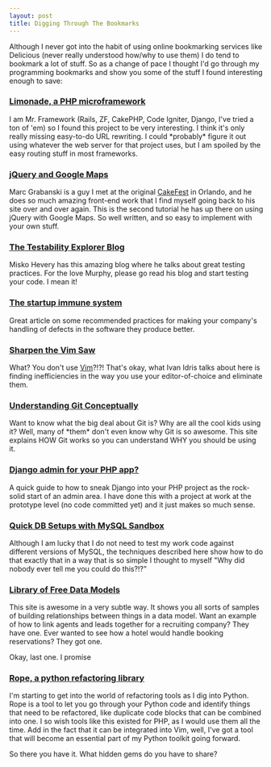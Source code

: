 ```yaml
--- 
layout: post
title: Digging Through The Bookmarks
---
```

<p>Although I never got into the habit of using online bookmarking services like Delicious (never really understood how/why to use them) I do tend to bookmark a lot of stuff.  So as a change of pace I thought I'd go through my programming bookmarks and show you some of the stuff I found interesting enough to save:
</p>
<h3><a href="http://github.com/sofadesign/limonade/tree/master">Limonade, a PHP microframework</a></h3>
<p>I am Mr. Framework (Rails, ZF, CakePHP, Code Igniter, Django, I've tried a ton of 'em) so I found this project to be very interesting.  I think it's only really missing easy-to-do URL rewriting.  I could *probably* figure it out using whatever the web server for that project uses, but I am spoiled by the easy routing stuff in most frameworks.</p>
<h3><a href="http://marcgrabanski.com/article/jquery-google-maps-tutorial-ajax-php-mysql">jQuery and Google Maps</a></h3>
<p>
Marc Grabanski is a guy I met at the original <a href="http://cakefest.org">CakeFest</a> in Orlando, and he does so much amazing front-end work that I find myself going back to his site over and over again.  This is the second tutorial he has up there on using jQuery with Google Maps.  So well written, and so easy to implement with your own stuff.
</p>
<h3><a href="http://misko.hevery.com/">The Testability Explorer Blog</a></h3>
<p>Misko Hevery has this amazing blog where he talks about great testing practices.  For the love Murphy, please go read his blog and start testing your code.  I mean it!</p>
<h3><a href="http://venturehacks.com/articles/five-whys">The startup immune system</a></h3>
<p>
Great article on some recommended practices for making your company's handling of defects in the software they produce better.
</p>
<h3><a href="http://ivanidris.net/wordpress/index.php/2009/02/03/sharpen-the-vim-saw">Sharpen the Vim Saw</a></h3>
<p>
What?  You don't use <a href="http://www.vim.org">Vim</a>?!?!  That's okay, what Ivan Idris talks about here is finding inefficiencies in the way you use your editor-of-choice and eliminate them.</p>
<h3><a href="http://www.eecs.harvard.edu/~cduan/technical/git/">Understanding Git Conceptually</a></h3>
<p>
Want to know what the big deal about Git is?  Why are all the cool kids using it?  Well, many of *them* don't even know why Git is so awesome.  This site explains HOW Git works so you can understand WHY you should be using it.
</p>
<h3><a href="http://jeffcroft.com/blog/2006/jul/14/django-admin-your-php-app/">Django admin for your PHP app?</a></h3>
<p>
A quick guide to how to sneak Django into your PHP project as the rock-solid start of an admin area.  I have done this with a project at work at the prototype level (no code committed yet) and it just makes so much sense.</p>
<h3><a href="http://blog.johngoulah.com/2009/01/mysql-sandbox/">Quick DB Setups with MySQL Sandbox</a></h3>
<p>
Although I am lucky that I do not need to test my work code against different versions of MySQL, the techniques described here show how to do that exactly that in a way that is so simple I thought to myself "Why did nobody ever tell me you could do this?!?"</p>
<h3><a href="http://www.databaseanswers.org/data_models/index.htm">Library of Free Data Models</a></h3>
<p>
This site is awesome in a very subtle way.  It shows you all sorts of samples of building relationships between things in a data model.  Want an example of how to link agents and leads together for a recruiting company? They have one. Ever wanted to see how a hotel would handle booking reservations?  They got one.
</p>
<p>Okay, last one.  I promise</p>
<h3><a href="http://rope.sourceforge.net/">Rope, a python refactoring library</a></h3>
<p>
I'm starting to get into the world of refactoring tools as I dig into Python.  Rope is a tool to let you go through your Python code and identify things that need to be refactored, like duplicate code blocks that can be combined into one.  I so wish tools like this existed for PHP, as I would use them all the time.  Add in the fact that it can be integrated into Vim, well, I've got a tool that will become an essential part of my Python toolkit going forward.
</p>
<p>
So there you have it.  What hidden gems do you have to share?
</p>
